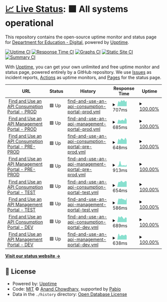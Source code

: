 # [📈 Live Status](https://DfE-Digital.github.io/find-and-use-an-api-upptime): <!--live status--> **🟩 All systems operational**

This repository contains the open-source uptime monitor and status page for [Department for Education - Digital](http://education.gov.uk/), powered by [Upptime](https://github.com/upptime/upptime).

[![Uptime CI](https://github.com/DfE-Digital/find-and-use-an-api-upptime/workflows/Uptime%20CI/badge.svg)](https://github.com/DfE-Digital/find-and-use-an-api-upptime/actions?query=workflow%3A%22Uptime+CI%22)
[![Response Time CI](https://github.com/DfE-Digital/find-and-use-an-api-upptime/workflows/Response%20Time%20CI/badge.svg)](https://github.com/DfE-Digital/find-and-use-an-api-upptime/actions?query=workflow%3A%22Response+Time+CI%22)
[![Graphs CI](https://github.com/DfE-Digital/find-and-use-an-api-upptime/workflows/Graphs%20CI/badge.svg)](https://github.com/DfE-Digital/find-and-use-an-api-upptime/actions?query=workflow%3A%22Graphs+CI%22)
[![Static Site CI](https://github.com/DfE-Digital/find-and-use-an-api-upptime/workflows/Static%20Site%20CI/badge.svg)](https://github.com/DfE-Digital/find-and-use-an-api-upptime/actions?query=workflow%3A%22Static+Site+CI%22)
[![Summary CI](https://github.com/DfE-Digital/find-and-use-an-api-upptime/workflows/Summary%20CI/badge.svg)](https://github.com/DfE-Digital/find-and-use-an-api-upptime/actions?query=workflow%3A%22Summary+CI%22)

With [Upptime](https://upptime.js.org), you can get your own unlimited and free uptime monitor and status page, powered entirely by a GitHub repository. We use [Issues](https://github.com/DfE-Digital/find-and-use-an-api-upptime/issues) as incident reports, [Actions](https://github.com/DfE-Digital/find-and-use-an-api-upptime/actions) as uptime monitors, and [Pages](https://DfE-Digital.github.io/find-and-use-an-api-upptime) for the status page.

<!--start: status pages-->
<!-- This summary is generated by Upptime (https://github.com/upptime/upptime) -->
<!-- Do not edit this manually, your changes will be overwritten -->
<!-- prettier-ignore -->
| URL | Status | History | Response Time | Uptime |
| --- | ------ | ------- | ------------- | ------ |
| <img alt="" src="https://icons.duckduckgo.com/ip3/beta-find-and-use-an-api.education.gov.uk.ico" height="13"> [Find and Use an API Consumption Portal - PROD](https://beta-find-and-use-an-api.education.gov.uk) | 🟩 Up | [find-and-use-an-api-consumption-portal-prod.yml](https://github.com/DFE-Digital/find-and-use-an-api-upptime/commits/HEAD/history/find-and-use-an-api-consumption-portal-prod.yml) | <details><summary><img alt="Response time graph" src="./graphs/find-and-use-an-api-consumption-portal-prod/response-time-week.png" height="20"> 707ms</summary><br><a href="https://DfE-Digital.github.io/find-and-use-an-api-upptime/history/find-and-use-an-api-consumption-portal-prod"><img alt="Response time 744" src="https://img.shields.io/endpoint?url=https%3A%2F%2Fraw.githubusercontent.com%2FDFE-Digital%2Ffind-and-use-an-api-upptime%2FHEAD%2Fapi%2Ffind-and-use-an-api-consumption-portal-prod%2Fresponse-time.json"></a><br><a href="https://DfE-Digital.github.io/find-and-use-an-api-upptime/history/find-and-use-an-api-consumption-portal-prod"><img alt="24-hour response time 583" src="https://img.shields.io/endpoint?url=https%3A%2F%2Fraw.githubusercontent.com%2FDFE-Digital%2Ffind-and-use-an-api-upptime%2FHEAD%2Fapi%2Ffind-and-use-an-api-consumption-portal-prod%2Fresponse-time-day.json"></a><br><a href="https://DfE-Digital.github.io/find-and-use-an-api-upptime/history/find-and-use-an-api-consumption-portal-prod"><img alt="7-day response time 707" src="https://img.shields.io/endpoint?url=https%3A%2F%2Fraw.githubusercontent.com%2FDFE-Digital%2Ffind-and-use-an-api-upptime%2FHEAD%2Fapi%2Ffind-and-use-an-api-consumption-portal-prod%2Fresponse-time-week.json"></a><br><a href="https://DfE-Digital.github.io/find-and-use-an-api-upptime/history/find-and-use-an-api-consumption-portal-prod"><img alt="30-day response time 744" src="https://img.shields.io/endpoint?url=https%3A%2F%2Fraw.githubusercontent.com%2FDFE-Digital%2Ffind-and-use-an-api-upptime%2FHEAD%2Fapi%2Ffind-and-use-an-api-consumption-portal-prod%2Fresponse-time-month.json"></a><br><a href="https://DfE-Digital.github.io/find-and-use-an-api-upptime/history/find-and-use-an-api-consumption-portal-prod"><img alt="1-year response time 744" src="https://img.shields.io/endpoint?url=https%3A%2F%2Fraw.githubusercontent.com%2FDFE-Digital%2Ffind-and-use-an-api-upptime%2FHEAD%2Fapi%2Ffind-and-use-an-api-consumption-portal-prod%2Fresponse-time-year.json"></a></details> | <details><summary><a href="https://DfE-Digital.github.io/find-and-use-an-api-upptime/history/find-and-use-an-api-consumption-portal-prod">100.00%</a></summary><a href="https://DfE-Digital.github.io/find-and-use-an-api-upptime/history/find-and-use-an-api-consumption-portal-prod"><img alt="All-time uptime 100.00%" src="https://img.shields.io/endpoint?url=https%3A%2F%2Fraw.githubusercontent.com%2FDFE-Digital%2Ffind-and-use-an-api-upptime%2FHEAD%2Fapi%2Ffind-and-use-an-api-consumption-portal-prod%2Fuptime.json"></a><br><a href="https://DfE-Digital.github.io/find-and-use-an-api-upptime/history/find-and-use-an-api-consumption-portal-prod"><img alt="24-hour uptime 100.00%" src="https://img.shields.io/endpoint?url=https%3A%2F%2Fraw.githubusercontent.com%2FDFE-Digital%2Ffind-and-use-an-api-upptime%2FHEAD%2Fapi%2Ffind-and-use-an-api-consumption-portal-prod%2Fuptime-day.json"></a><br><a href="https://DfE-Digital.github.io/find-and-use-an-api-upptime/history/find-and-use-an-api-consumption-portal-prod"><img alt="7-day uptime 100.00%" src="https://img.shields.io/endpoint?url=https%3A%2F%2Fraw.githubusercontent.com%2FDFE-Digital%2Ffind-and-use-an-api-upptime%2FHEAD%2Fapi%2Ffind-and-use-an-api-consumption-portal-prod%2Fuptime-week.json"></a><br><a href="https://DfE-Digital.github.io/find-and-use-an-api-upptime/history/find-and-use-an-api-consumption-portal-prod"><img alt="30-day uptime 100.00%" src="https://img.shields.io/endpoint?url=https%3A%2F%2Fraw.githubusercontent.com%2FDFE-Digital%2Ffind-and-use-an-api-upptime%2FHEAD%2Fapi%2Ffind-and-use-an-api-consumption-portal-prod%2Fuptime-month.json"></a><br><a href="https://DfE-Digital.github.io/find-and-use-an-api-upptime/history/find-and-use-an-api-consumption-portal-prod"><img alt="1-year uptime 100.00%" src="https://img.shields.io/endpoint?url=https%3A%2F%2Fraw.githubusercontent.com%2FDFE-Digital%2Ffind-and-use-an-api-upptime%2FHEAD%2Fapi%2Ffind-and-use-an-api-consumption-portal-prod%2Fuptime-year.json"></a></details>
| <img alt="" src="https://icons.duckduckgo.com/ip3/apimanagement.education.gov.uk.ico" height="13"> [Find and Use an API Management Portal - PROD](https://apimanagement.education.gov.uk) | 🟩 Up | [find-and-use-an-api-management-portal-prod.yml](https://github.com/DFE-Digital/find-and-use-an-api-upptime/commits/HEAD/history/find-and-use-an-api-management-portal-prod.yml) | <details><summary><img alt="Response time graph" src="./graphs/find-and-use-an-api-management-portal-prod/response-time-week.png" height="20"> 685ms</summary><br><a href="https://DfE-Digital.github.io/find-and-use-an-api-upptime/history/find-and-use-an-api-management-portal-prod"><img alt="Response time 729" src="https://img.shields.io/endpoint?url=https%3A%2F%2Fraw.githubusercontent.com%2FDFE-Digital%2Ffind-and-use-an-api-upptime%2FHEAD%2Fapi%2Ffind-and-use-an-api-management-portal-prod%2Fresponse-time.json"></a><br><a href="https://DfE-Digital.github.io/find-and-use-an-api-upptime/history/find-and-use-an-api-management-portal-prod"><img alt="24-hour response time 573" src="https://img.shields.io/endpoint?url=https%3A%2F%2Fraw.githubusercontent.com%2FDFE-Digital%2Ffind-and-use-an-api-upptime%2FHEAD%2Fapi%2Ffind-and-use-an-api-management-portal-prod%2Fresponse-time-day.json"></a><br><a href="https://DfE-Digital.github.io/find-and-use-an-api-upptime/history/find-and-use-an-api-management-portal-prod"><img alt="7-day response time 685" src="https://img.shields.io/endpoint?url=https%3A%2F%2Fraw.githubusercontent.com%2FDFE-Digital%2Ffind-and-use-an-api-upptime%2FHEAD%2Fapi%2Ffind-and-use-an-api-management-portal-prod%2Fresponse-time-week.json"></a><br><a href="https://DfE-Digital.github.io/find-and-use-an-api-upptime/history/find-and-use-an-api-management-portal-prod"><img alt="30-day response time 729" src="https://img.shields.io/endpoint?url=https%3A%2F%2Fraw.githubusercontent.com%2FDFE-Digital%2Ffind-and-use-an-api-upptime%2FHEAD%2Fapi%2Ffind-and-use-an-api-management-portal-prod%2Fresponse-time-month.json"></a><br><a href="https://DfE-Digital.github.io/find-and-use-an-api-upptime/history/find-and-use-an-api-management-portal-prod"><img alt="1-year response time 729" src="https://img.shields.io/endpoint?url=https%3A%2F%2Fraw.githubusercontent.com%2FDFE-Digital%2Ffind-and-use-an-api-upptime%2FHEAD%2Fapi%2Ffind-and-use-an-api-management-portal-prod%2Fresponse-time-year.json"></a></details> | <details><summary><a href="https://DfE-Digital.github.io/find-and-use-an-api-upptime/history/find-and-use-an-api-management-portal-prod">100.00%</a></summary><a href="https://DfE-Digital.github.io/find-and-use-an-api-upptime/history/find-and-use-an-api-management-portal-prod"><img alt="All-time uptime 100.00%" src="https://img.shields.io/endpoint?url=https%3A%2F%2Fraw.githubusercontent.com%2FDFE-Digital%2Ffind-and-use-an-api-upptime%2FHEAD%2Fapi%2Ffind-and-use-an-api-management-portal-prod%2Fuptime.json"></a><br><a href="https://DfE-Digital.github.io/find-and-use-an-api-upptime/history/find-and-use-an-api-management-portal-prod"><img alt="24-hour uptime 100.00%" src="https://img.shields.io/endpoint?url=https%3A%2F%2Fraw.githubusercontent.com%2FDFE-Digital%2Ffind-and-use-an-api-upptime%2FHEAD%2Fapi%2Ffind-and-use-an-api-management-portal-prod%2Fuptime-day.json"></a><br><a href="https://DfE-Digital.github.io/find-and-use-an-api-upptime/history/find-and-use-an-api-management-portal-prod"><img alt="7-day uptime 100.00%" src="https://img.shields.io/endpoint?url=https%3A%2F%2Fraw.githubusercontent.com%2FDFE-Digital%2Ffind-and-use-an-api-upptime%2FHEAD%2Fapi%2Ffind-and-use-an-api-management-portal-prod%2Fuptime-week.json"></a><br><a href="https://DfE-Digital.github.io/find-and-use-an-api-upptime/history/find-and-use-an-api-management-portal-prod"><img alt="30-day uptime 100.00%" src="https://img.shields.io/endpoint?url=https%3A%2F%2Fraw.githubusercontent.com%2FDFE-Digital%2Ffind-and-use-an-api-upptime%2FHEAD%2Fapi%2Ffind-and-use-an-api-management-portal-prod%2Fuptime-month.json"></a><br><a href="https://DfE-Digital.github.io/find-and-use-an-api-upptime/history/find-and-use-an-api-management-portal-prod"><img alt="1-year uptime 100.00%" src="https://img.shields.io/endpoint?url=https%3A%2F%2Fraw.githubusercontent.com%2FDFE-Digital%2Ffind-and-use-an-api-upptime%2FHEAD%2Fapi%2Ffind-and-use-an-api-management-portal-prod%2Fuptime-year.json"></a></details>
| <img alt="" src="https://icons.duckduckgo.com/ip3/pp-find-and-use-an-api.education.gov.uk.ico" height="13"> [Find and Use an API Consumption Portal - PRE-PROD](https://pp-find-and-use-an-api.education.gov.uk) | 🟩 Up | [find-and-use-an-api-consumption-portal-pre-prod.yml](https://github.com/DFE-Digital/find-and-use-an-api-upptime/commits/HEAD/history/find-and-use-an-api-consumption-portal-pre-prod.yml) | <details><summary><img alt="Response time graph" src="./graphs/find-and-use-an-api-consumption-portal-pre-prod/response-time-week.png" height="20"> 648ms</summary><br><a href="https://DfE-Digital.github.io/find-and-use-an-api-upptime/history/find-and-use-an-api-consumption-portal-pre-prod"><img alt="Response time 686" src="https://img.shields.io/endpoint?url=https%3A%2F%2Fraw.githubusercontent.com%2FDFE-Digital%2Ffind-and-use-an-api-upptime%2FHEAD%2Fapi%2Ffind-and-use-an-api-consumption-portal-pre-prod%2Fresponse-time.json"></a><br><a href="https://DfE-Digital.github.io/find-and-use-an-api-upptime/history/find-and-use-an-api-consumption-portal-pre-prod"><img alt="24-hour response time 615" src="https://img.shields.io/endpoint?url=https%3A%2F%2Fraw.githubusercontent.com%2FDFE-Digital%2Ffind-and-use-an-api-upptime%2FHEAD%2Fapi%2Ffind-and-use-an-api-consumption-portal-pre-prod%2Fresponse-time-day.json"></a><br><a href="https://DfE-Digital.github.io/find-and-use-an-api-upptime/history/find-and-use-an-api-consumption-portal-pre-prod"><img alt="7-day response time 648" src="https://img.shields.io/endpoint?url=https%3A%2F%2Fraw.githubusercontent.com%2FDFE-Digital%2Ffind-and-use-an-api-upptime%2FHEAD%2Fapi%2Ffind-and-use-an-api-consumption-portal-pre-prod%2Fresponse-time-week.json"></a><br><a href="https://DfE-Digital.github.io/find-and-use-an-api-upptime/history/find-and-use-an-api-consumption-portal-pre-prod"><img alt="30-day response time 686" src="https://img.shields.io/endpoint?url=https%3A%2F%2Fraw.githubusercontent.com%2FDFE-Digital%2Ffind-and-use-an-api-upptime%2FHEAD%2Fapi%2Ffind-and-use-an-api-consumption-portal-pre-prod%2Fresponse-time-month.json"></a><br><a href="https://DfE-Digital.github.io/find-and-use-an-api-upptime/history/find-and-use-an-api-consumption-portal-pre-prod"><img alt="1-year response time 686" src="https://img.shields.io/endpoint?url=https%3A%2F%2Fraw.githubusercontent.com%2FDFE-Digital%2Ffind-and-use-an-api-upptime%2FHEAD%2Fapi%2Ffind-and-use-an-api-consumption-portal-pre-prod%2Fresponse-time-year.json"></a></details> | <details><summary><a href="https://DfE-Digital.github.io/find-and-use-an-api-upptime/history/find-and-use-an-api-consumption-portal-pre-prod">100.00%</a></summary><a href="https://DfE-Digital.github.io/find-and-use-an-api-upptime/history/find-and-use-an-api-consumption-portal-pre-prod"><img alt="All-time uptime 100.00%" src="https://img.shields.io/endpoint?url=https%3A%2F%2Fraw.githubusercontent.com%2FDFE-Digital%2Ffind-and-use-an-api-upptime%2FHEAD%2Fapi%2Ffind-and-use-an-api-consumption-portal-pre-prod%2Fuptime.json"></a><br><a href="https://DfE-Digital.github.io/find-and-use-an-api-upptime/history/find-and-use-an-api-consumption-portal-pre-prod"><img alt="24-hour uptime 100.00%" src="https://img.shields.io/endpoint?url=https%3A%2F%2Fraw.githubusercontent.com%2FDFE-Digital%2Ffind-and-use-an-api-upptime%2FHEAD%2Fapi%2Ffind-and-use-an-api-consumption-portal-pre-prod%2Fuptime-day.json"></a><br><a href="https://DfE-Digital.github.io/find-and-use-an-api-upptime/history/find-and-use-an-api-consumption-portal-pre-prod"><img alt="7-day uptime 100.00%" src="https://img.shields.io/endpoint?url=https%3A%2F%2Fraw.githubusercontent.com%2FDFE-Digital%2Ffind-and-use-an-api-upptime%2FHEAD%2Fapi%2Ffind-and-use-an-api-consumption-portal-pre-prod%2Fuptime-week.json"></a><br><a href="https://DfE-Digital.github.io/find-and-use-an-api-upptime/history/find-and-use-an-api-consumption-portal-pre-prod"><img alt="30-day uptime 100.00%" src="https://img.shields.io/endpoint?url=https%3A%2F%2Fraw.githubusercontent.com%2FDFE-Digital%2Ffind-and-use-an-api-upptime%2FHEAD%2Fapi%2Ffind-and-use-an-api-consumption-portal-pre-prod%2Fuptime-month.json"></a><br><a href="https://DfE-Digital.github.io/find-and-use-an-api-upptime/history/find-and-use-an-api-consumption-portal-pre-prod"><img alt="1-year uptime 100.00%" src="https://img.shields.io/endpoint?url=https%3A%2F%2Fraw.githubusercontent.com%2FDFE-Digital%2Ffind-and-use-an-api-upptime%2FHEAD%2Fapi%2Ffind-and-use-an-api-consumption-portal-pre-prod%2Fuptime-year.json"></a></details>
| <img alt="" src="https://icons.duckduckgo.com/ip3/pp-apimanagement.education.gov.uk.ico" height="13"> [Find and Use an API Management Portal - PRE-PROD](https://pp-apimanagement.education.gov.uk) | 🟩 Up | [find-and-use-an-api-management-portal-pre-prod.yml](https://github.com/DFE-Digital/find-and-use-an-api-upptime/commits/HEAD/history/find-and-use-an-api-management-portal-pre-prod.yml) | <details><summary><img alt="Response time graph" src="./graphs/find-and-use-an-api-management-portal-pre-prod/response-time-week.png" height="20"> 913ms</summary><br><a href="https://DfE-Digital.github.io/find-and-use-an-api-upptime/history/find-and-use-an-api-management-portal-pre-prod"><img alt="Response time 752" src="https://img.shields.io/endpoint?url=https%3A%2F%2Fraw.githubusercontent.com%2FDFE-Digital%2Ffind-and-use-an-api-upptime%2FHEAD%2Fapi%2Ffind-and-use-an-api-management-portal-pre-prod%2Fresponse-time.json"></a><br><a href="https://DfE-Digital.github.io/find-and-use-an-api-upptime/history/find-and-use-an-api-management-portal-pre-prod"><img alt="24-hour response time 543" src="https://img.shields.io/endpoint?url=https%3A%2F%2Fraw.githubusercontent.com%2FDFE-Digital%2Ffind-and-use-an-api-upptime%2FHEAD%2Fapi%2Ffind-and-use-an-api-management-portal-pre-prod%2Fresponse-time-day.json"></a><br><a href="https://DfE-Digital.github.io/find-and-use-an-api-upptime/history/find-and-use-an-api-management-portal-pre-prod"><img alt="7-day response time 913" src="https://img.shields.io/endpoint?url=https%3A%2F%2Fraw.githubusercontent.com%2FDFE-Digital%2Ffind-and-use-an-api-upptime%2FHEAD%2Fapi%2Ffind-and-use-an-api-management-portal-pre-prod%2Fresponse-time-week.json"></a><br><a href="https://DfE-Digital.github.io/find-and-use-an-api-upptime/history/find-and-use-an-api-management-portal-pre-prod"><img alt="30-day response time 752" src="https://img.shields.io/endpoint?url=https%3A%2F%2Fraw.githubusercontent.com%2FDFE-Digital%2Ffind-and-use-an-api-upptime%2FHEAD%2Fapi%2Ffind-and-use-an-api-management-portal-pre-prod%2Fresponse-time-month.json"></a><br><a href="https://DfE-Digital.github.io/find-and-use-an-api-upptime/history/find-and-use-an-api-management-portal-pre-prod"><img alt="1-year response time 752" src="https://img.shields.io/endpoint?url=https%3A%2F%2Fraw.githubusercontent.com%2FDFE-Digital%2Ffind-and-use-an-api-upptime%2FHEAD%2Fapi%2Ffind-and-use-an-api-management-portal-pre-prod%2Fresponse-time-year.json"></a></details> | <details><summary><a href="https://DfE-Digital.github.io/find-and-use-an-api-upptime/history/find-and-use-an-api-management-portal-pre-prod">100.00%</a></summary><a href="https://DfE-Digital.github.io/find-and-use-an-api-upptime/history/find-and-use-an-api-management-portal-pre-prod"><img alt="All-time uptime 100.00%" src="https://img.shields.io/endpoint?url=https%3A%2F%2Fraw.githubusercontent.com%2FDFE-Digital%2Ffind-and-use-an-api-upptime%2FHEAD%2Fapi%2Ffind-and-use-an-api-management-portal-pre-prod%2Fuptime.json"></a><br><a href="https://DfE-Digital.github.io/find-and-use-an-api-upptime/history/find-and-use-an-api-management-portal-pre-prod"><img alt="24-hour uptime 100.00%" src="https://img.shields.io/endpoint?url=https%3A%2F%2Fraw.githubusercontent.com%2FDFE-Digital%2Ffind-and-use-an-api-upptime%2FHEAD%2Fapi%2Ffind-and-use-an-api-management-portal-pre-prod%2Fuptime-day.json"></a><br><a href="https://DfE-Digital.github.io/find-and-use-an-api-upptime/history/find-and-use-an-api-management-portal-pre-prod"><img alt="7-day uptime 100.00%" src="https://img.shields.io/endpoint?url=https%3A%2F%2Fraw.githubusercontent.com%2FDFE-Digital%2Ffind-and-use-an-api-upptime%2FHEAD%2Fapi%2Ffind-and-use-an-api-management-portal-pre-prod%2Fuptime-week.json"></a><br><a href="https://DfE-Digital.github.io/find-and-use-an-api-upptime/history/find-and-use-an-api-management-portal-pre-prod"><img alt="30-day uptime 100.00%" src="https://img.shields.io/endpoint?url=https%3A%2F%2Fraw.githubusercontent.com%2FDFE-Digital%2Ffind-and-use-an-api-upptime%2FHEAD%2Fapi%2Ffind-and-use-an-api-management-portal-pre-prod%2Fuptime-month.json"></a><br><a href="https://DfE-Digital.github.io/find-and-use-an-api-upptime/history/find-and-use-an-api-management-portal-pre-prod"><img alt="1-year uptime 100.00%" src="https://img.shields.io/endpoint?url=https%3A%2F%2Fraw.githubusercontent.com%2FDFE-Digital%2Ffind-and-use-an-api-upptime%2FHEAD%2Fapi%2Ffind-and-use-an-api-management-portal-pre-prod%2Fuptime-year.json"></a></details>
| <img alt="" src="https://icons.duckduckgo.com/ip3/test-find-and-use-an-api.education.gov.uk.ico" height="13"> [Find and Use an API Consumption Portal - TEST](https://test-find-and-use-an-api.education.gov.uk) | 🟩 Up | [find-and-use-an-api-consumption-portal-test.yml](https://github.com/DFE-Digital/find-and-use-an-api-upptime/commits/HEAD/history/find-and-use-an-api-consumption-portal-test.yml) | <details><summary><img alt="Response time graph" src="./graphs/find-and-use-an-api-consumption-portal-test/response-time-week.png" height="20"> 654ms</summary><br><a href="https://DfE-Digital.github.io/find-and-use-an-api-upptime/history/find-and-use-an-api-consumption-portal-test"><img alt="Response time 669" src="https://img.shields.io/endpoint?url=https%3A%2F%2Fraw.githubusercontent.com%2FDFE-Digital%2Ffind-and-use-an-api-upptime%2FHEAD%2Fapi%2Ffind-and-use-an-api-consumption-portal-test%2Fresponse-time.json"></a><br><a href="https://DfE-Digital.github.io/find-and-use-an-api-upptime/history/find-and-use-an-api-consumption-portal-test"><img alt="24-hour response time 572" src="https://img.shields.io/endpoint?url=https%3A%2F%2Fraw.githubusercontent.com%2FDFE-Digital%2Ffind-and-use-an-api-upptime%2FHEAD%2Fapi%2Ffind-and-use-an-api-consumption-portal-test%2Fresponse-time-day.json"></a><br><a href="https://DfE-Digital.github.io/find-and-use-an-api-upptime/history/find-and-use-an-api-consumption-portal-test"><img alt="7-day response time 654" src="https://img.shields.io/endpoint?url=https%3A%2F%2Fraw.githubusercontent.com%2FDFE-Digital%2Ffind-and-use-an-api-upptime%2FHEAD%2Fapi%2Ffind-and-use-an-api-consumption-portal-test%2Fresponse-time-week.json"></a><br><a href="https://DfE-Digital.github.io/find-and-use-an-api-upptime/history/find-and-use-an-api-consumption-portal-test"><img alt="30-day response time 669" src="https://img.shields.io/endpoint?url=https%3A%2F%2Fraw.githubusercontent.com%2FDFE-Digital%2Ffind-and-use-an-api-upptime%2FHEAD%2Fapi%2Ffind-and-use-an-api-consumption-portal-test%2Fresponse-time-month.json"></a><br><a href="https://DfE-Digital.github.io/find-and-use-an-api-upptime/history/find-and-use-an-api-consumption-portal-test"><img alt="1-year response time 669" src="https://img.shields.io/endpoint?url=https%3A%2F%2Fraw.githubusercontent.com%2FDFE-Digital%2Ffind-and-use-an-api-upptime%2FHEAD%2Fapi%2Ffind-and-use-an-api-consumption-portal-test%2Fresponse-time-year.json"></a></details> | <details><summary><a href="https://DfE-Digital.github.io/find-and-use-an-api-upptime/history/find-and-use-an-api-consumption-portal-test">100.00%</a></summary><a href="https://DfE-Digital.github.io/find-and-use-an-api-upptime/history/find-and-use-an-api-consumption-portal-test"><img alt="All-time uptime 100.00%" src="https://img.shields.io/endpoint?url=https%3A%2F%2Fraw.githubusercontent.com%2FDFE-Digital%2Ffind-and-use-an-api-upptime%2FHEAD%2Fapi%2Ffind-and-use-an-api-consumption-portal-test%2Fuptime.json"></a><br><a href="https://DfE-Digital.github.io/find-and-use-an-api-upptime/history/find-and-use-an-api-consumption-portal-test"><img alt="24-hour uptime 100.00%" src="https://img.shields.io/endpoint?url=https%3A%2F%2Fraw.githubusercontent.com%2FDFE-Digital%2Ffind-and-use-an-api-upptime%2FHEAD%2Fapi%2Ffind-and-use-an-api-consumption-portal-test%2Fuptime-day.json"></a><br><a href="https://DfE-Digital.github.io/find-and-use-an-api-upptime/history/find-and-use-an-api-consumption-portal-test"><img alt="7-day uptime 100.00%" src="https://img.shields.io/endpoint?url=https%3A%2F%2Fraw.githubusercontent.com%2FDFE-Digital%2Ffind-and-use-an-api-upptime%2FHEAD%2Fapi%2Ffind-and-use-an-api-consumption-portal-test%2Fuptime-week.json"></a><br><a href="https://DfE-Digital.github.io/find-and-use-an-api-upptime/history/find-and-use-an-api-consumption-portal-test"><img alt="30-day uptime 100.00%" src="https://img.shields.io/endpoint?url=https%3A%2F%2Fraw.githubusercontent.com%2FDFE-Digital%2Ffind-and-use-an-api-upptime%2FHEAD%2Fapi%2Ffind-and-use-an-api-consumption-portal-test%2Fuptime-month.json"></a><br><a href="https://DfE-Digital.github.io/find-and-use-an-api-upptime/history/find-and-use-an-api-consumption-portal-test"><img alt="1-year uptime 100.00%" src="https://img.shields.io/endpoint?url=https%3A%2F%2Fraw.githubusercontent.com%2FDFE-Digital%2Ffind-and-use-an-api-upptime%2FHEAD%2Fapi%2Ffind-and-use-an-api-consumption-portal-test%2Fuptime-year.json"></a></details>
| <img alt="" src="https://icons.duckduckgo.com/ip3/test-apimanagement.education.gov.uk.ico" height="13"> [Find and Use an API Management Portal - TEST](https://test-apimanagement.education.gov.uk) | 🟩 Up | [find-and-use-an-api-management-portal-test.yml](https://github.com/DFE-Digital/find-and-use-an-api-upptime/commits/HEAD/history/find-and-use-an-api-management-portal-test.yml) | <details><summary><img alt="Response time graph" src="./graphs/find-and-use-an-api-management-portal-test/response-time-week.png" height="20"> 586ms</summary><br><a href="https://DfE-Digital.github.io/find-and-use-an-api-upptime/history/find-and-use-an-api-management-portal-test"><img alt="Response time 619" src="https://img.shields.io/endpoint?url=https%3A%2F%2Fraw.githubusercontent.com%2FDFE-Digital%2Ffind-and-use-an-api-upptime%2FHEAD%2Fapi%2Ffind-and-use-an-api-management-portal-test%2Fresponse-time.json"></a><br><a href="https://DfE-Digital.github.io/find-and-use-an-api-upptime/history/find-and-use-an-api-management-portal-test"><img alt="24-hour response time 638" src="https://img.shields.io/endpoint?url=https%3A%2F%2Fraw.githubusercontent.com%2FDFE-Digital%2Ffind-and-use-an-api-upptime%2FHEAD%2Fapi%2Ffind-and-use-an-api-management-portal-test%2Fresponse-time-day.json"></a><br><a href="https://DfE-Digital.github.io/find-and-use-an-api-upptime/history/find-and-use-an-api-management-portal-test"><img alt="7-day response time 586" src="https://img.shields.io/endpoint?url=https%3A%2F%2Fraw.githubusercontent.com%2FDFE-Digital%2Ffind-and-use-an-api-upptime%2FHEAD%2Fapi%2Ffind-and-use-an-api-management-portal-test%2Fresponse-time-week.json"></a><br><a href="https://DfE-Digital.github.io/find-and-use-an-api-upptime/history/find-and-use-an-api-management-portal-test"><img alt="30-day response time 619" src="https://img.shields.io/endpoint?url=https%3A%2F%2Fraw.githubusercontent.com%2FDFE-Digital%2Ffind-and-use-an-api-upptime%2FHEAD%2Fapi%2Ffind-and-use-an-api-management-portal-test%2Fresponse-time-month.json"></a><br><a href="https://DfE-Digital.github.io/find-and-use-an-api-upptime/history/find-and-use-an-api-management-portal-test"><img alt="1-year response time 619" src="https://img.shields.io/endpoint?url=https%3A%2F%2Fraw.githubusercontent.com%2FDFE-Digital%2Ffind-and-use-an-api-upptime%2FHEAD%2Fapi%2Ffind-and-use-an-api-management-portal-test%2Fresponse-time-year.json"></a></details> | <details><summary><a href="https://DfE-Digital.github.io/find-and-use-an-api-upptime/history/find-and-use-an-api-management-portal-test">100.00%</a></summary><a href="https://DfE-Digital.github.io/find-and-use-an-api-upptime/history/find-and-use-an-api-management-portal-test"><img alt="All-time uptime 100.00%" src="https://img.shields.io/endpoint?url=https%3A%2F%2Fraw.githubusercontent.com%2FDFE-Digital%2Ffind-and-use-an-api-upptime%2FHEAD%2Fapi%2Ffind-and-use-an-api-management-portal-test%2Fuptime.json"></a><br><a href="https://DfE-Digital.github.io/find-and-use-an-api-upptime/history/find-and-use-an-api-management-portal-test"><img alt="24-hour uptime 100.00%" src="https://img.shields.io/endpoint?url=https%3A%2F%2Fraw.githubusercontent.com%2FDFE-Digital%2Ffind-and-use-an-api-upptime%2FHEAD%2Fapi%2Ffind-and-use-an-api-management-portal-test%2Fuptime-day.json"></a><br><a href="https://DfE-Digital.github.io/find-and-use-an-api-upptime/history/find-and-use-an-api-management-portal-test"><img alt="7-day uptime 100.00%" src="https://img.shields.io/endpoint?url=https%3A%2F%2Fraw.githubusercontent.com%2FDFE-Digital%2Ffind-and-use-an-api-upptime%2FHEAD%2Fapi%2Ffind-and-use-an-api-management-portal-test%2Fuptime-week.json"></a><br><a href="https://DfE-Digital.github.io/find-and-use-an-api-upptime/history/find-and-use-an-api-management-portal-test"><img alt="30-day uptime 100.00%" src="https://img.shields.io/endpoint?url=https%3A%2F%2Fraw.githubusercontent.com%2FDFE-Digital%2Ffind-and-use-an-api-upptime%2FHEAD%2Fapi%2Ffind-and-use-an-api-management-portal-test%2Fuptime-month.json"></a><br><a href="https://DfE-Digital.github.io/find-and-use-an-api-upptime/history/find-and-use-an-api-management-portal-test"><img alt="1-year uptime 100.00%" src="https://img.shields.io/endpoint?url=https%3A%2F%2Fraw.githubusercontent.com%2FDFE-Digital%2Ffind-and-use-an-api-upptime%2FHEAD%2Fapi%2Ffind-and-use-an-api-management-portal-test%2Fuptime-year.json"></a></details>
| <img alt="" src="https://icons.duckduckgo.com/ip3/dev-find-and-use-an-api.education.gov.uk.ico" height="13"> [Find and Use an API Consumption Portal - DEV](https://dev-find-and-use-an-api.education.gov.uk) | 🟩 Up | [find-and-use-an-api-consumption-portal-dev.yml](https://github.com/DFE-Digital/find-and-use-an-api-upptime/commits/HEAD/history/find-and-use-an-api-consumption-portal-dev.yml) | <details><summary><img alt="Response time graph" src="./graphs/find-and-use-an-api-consumption-portal-dev/response-time-week.png" height="20"> 689ms</summary><br><a href="https://DfE-Digital.github.io/find-and-use-an-api-upptime/history/find-and-use-an-api-consumption-portal-dev"><img alt="Response time 686" src="https://img.shields.io/endpoint?url=https%3A%2F%2Fraw.githubusercontent.com%2FDFE-Digital%2Ffind-and-use-an-api-upptime%2FHEAD%2Fapi%2Ffind-and-use-an-api-consumption-portal-dev%2Fresponse-time.json"></a><br><a href="https://DfE-Digital.github.io/find-and-use-an-api-upptime/history/find-and-use-an-api-consumption-portal-dev"><img alt="24-hour response time 636" src="https://img.shields.io/endpoint?url=https%3A%2F%2Fraw.githubusercontent.com%2FDFE-Digital%2Ffind-and-use-an-api-upptime%2FHEAD%2Fapi%2Ffind-and-use-an-api-consumption-portal-dev%2Fresponse-time-day.json"></a><br><a href="https://DfE-Digital.github.io/find-and-use-an-api-upptime/history/find-and-use-an-api-consumption-portal-dev"><img alt="7-day response time 689" src="https://img.shields.io/endpoint?url=https%3A%2F%2Fraw.githubusercontent.com%2FDFE-Digital%2Ffind-and-use-an-api-upptime%2FHEAD%2Fapi%2Ffind-and-use-an-api-consumption-portal-dev%2Fresponse-time-week.json"></a><br><a href="https://DfE-Digital.github.io/find-and-use-an-api-upptime/history/find-and-use-an-api-consumption-portal-dev"><img alt="30-day response time 686" src="https://img.shields.io/endpoint?url=https%3A%2F%2Fraw.githubusercontent.com%2FDFE-Digital%2Ffind-and-use-an-api-upptime%2FHEAD%2Fapi%2Ffind-and-use-an-api-consumption-portal-dev%2Fresponse-time-month.json"></a><br><a href="https://DfE-Digital.github.io/find-and-use-an-api-upptime/history/find-and-use-an-api-consumption-portal-dev"><img alt="1-year response time 686" src="https://img.shields.io/endpoint?url=https%3A%2F%2Fraw.githubusercontent.com%2FDFE-Digital%2Ffind-and-use-an-api-upptime%2FHEAD%2Fapi%2Ffind-and-use-an-api-consumption-portal-dev%2Fresponse-time-year.json"></a></details> | <details><summary><a href="https://DfE-Digital.github.io/find-and-use-an-api-upptime/history/find-and-use-an-api-consumption-portal-dev">100.00%</a></summary><a href="https://DfE-Digital.github.io/find-and-use-an-api-upptime/history/find-and-use-an-api-consumption-portal-dev"><img alt="All-time uptime 100.00%" src="https://img.shields.io/endpoint?url=https%3A%2F%2Fraw.githubusercontent.com%2FDFE-Digital%2Ffind-and-use-an-api-upptime%2FHEAD%2Fapi%2Ffind-and-use-an-api-consumption-portal-dev%2Fuptime.json"></a><br><a href="https://DfE-Digital.github.io/find-and-use-an-api-upptime/history/find-and-use-an-api-consumption-portal-dev"><img alt="24-hour uptime 100.00%" src="https://img.shields.io/endpoint?url=https%3A%2F%2Fraw.githubusercontent.com%2FDFE-Digital%2Ffind-and-use-an-api-upptime%2FHEAD%2Fapi%2Ffind-and-use-an-api-consumption-portal-dev%2Fuptime-day.json"></a><br><a href="https://DfE-Digital.github.io/find-and-use-an-api-upptime/history/find-and-use-an-api-consumption-portal-dev"><img alt="7-day uptime 100.00%" src="https://img.shields.io/endpoint?url=https%3A%2F%2Fraw.githubusercontent.com%2FDFE-Digital%2Ffind-and-use-an-api-upptime%2FHEAD%2Fapi%2Ffind-and-use-an-api-consumption-portal-dev%2Fuptime-week.json"></a><br><a href="https://DfE-Digital.github.io/find-and-use-an-api-upptime/history/find-and-use-an-api-consumption-portal-dev"><img alt="30-day uptime 100.00%" src="https://img.shields.io/endpoint?url=https%3A%2F%2Fraw.githubusercontent.com%2FDFE-Digital%2Ffind-and-use-an-api-upptime%2FHEAD%2Fapi%2Ffind-and-use-an-api-consumption-portal-dev%2Fuptime-month.json"></a><br><a href="https://DfE-Digital.github.io/find-and-use-an-api-upptime/history/find-and-use-an-api-consumption-portal-dev"><img alt="1-year uptime 100.00%" src="https://img.shields.io/endpoint?url=https%3A%2F%2Fraw.githubusercontent.com%2FDFE-Digital%2Ffind-and-use-an-api-upptime%2FHEAD%2Fapi%2Ffind-and-use-an-api-consumption-portal-dev%2Fuptime-year.json"></a></details>
| <img alt="" src="https://icons.duckduckgo.com/ip3/dev-apimanagement.education.gov.uk.ico" height="13"> [Find and Use an API Management Portal - DEV](https://dev-apimanagement.education.gov.uk) | 🟩 Up | [find-and-use-an-api-management-portal-dev.yml](https://github.com/DFE-Digital/find-and-use-an-api-upptime/commits/HEAD/history/find-and-use-an-api-management-portal-dev.yml) | <details><summary><img alt="Response time graph" src="./graphs/find-and-use-an-api-management-portal-dev/response-time-week.png" height="20"> 638ms</summary><br><a href="https://DfE-Digital.github.io/find-and-use-an-api-upptime/history/find-and-use-an-api-management-portal-dev"><img alt="Response time 676" src="https://img.shields.io/endpoint?url=https%3A%2F%2Fraw.githubusercontent.com%2FDFE-Digital%2Ffind-and-use-an-api-upptime%2FHEAD%2Fapi%2Ffind-and-use-an-api-management-portal-dev%2Fresponse-time.json"></a><br><a href="https://DfE-Digital.github.io/find-and-use-an-api-upptime/history/find-and-use-an-api-management-portal-dev"><img alt="24-hour response time 555" src="https://img.shields.io/endpoint?url=https%3A%2F%2Fraw.githubusercontent.com%2FDFE-Digital%2Ffind-and-use-an-api-upptime%2FHEAD%2Fapi%2Ffind-and-use-an-api-management-portal-dev%2Fresponse-time-day.json"></a><br><a href="https://DfE-Digital.github.io/find-and-use-an-api-upptime/history/find-and-use-an-api-management-portal-dev"><img alt="7-day response time 638" src="https://img.shields.io/endpoint?url=https%3A%2F%2Fraw.githubusercontent.com%2FDFE-Digital%2Ffind-and-use-an-api-upptime%2FHEAD%2Fapi%2Ffind-and-use-an-api-management-portal-dev%2Fresponse-time-week.json"></a><br><a href="https://DfE-Digital.github.io/find-and-use-an-api-upptime/history/find-and-use-an-api-management-portal-dev"><img alt="30-day response time 676" src="https://img.shields.io/endpoint?url=https%3A%2F%2Fraw.githubusercontent.com%2FDFE-Digital%2Ffind-and-use-an-api-upptime%2FHEAD%2Fapi%2Ffind-and-use-an-api-management-portal-dev%2Fresponse-time-month.json"></a><br><a href="https://DfE-Digital.github.io/find-and-use-an-api-upptime/history/find-and-use-an-api-management-portal-dev"><img alt="1-year response time 676" src="https://img.shields.io/endpoint?url=https%3A%2F%2Fraw.githubusercontent.com%2FDFE-Digital%2Ffind-and-use-an-api-upptime%2FHEAD%2Fapi%2Ffind-and-use-an-api-management-portal-dev%2Fresponse-time-year.json"></a></details> | <details><summary><a href="https://DfE-Digital.github.io/find-and-use-an-api-upptime/history/find-and-use-an-api-management-portal-dev">100.00%</a></summary><a href="https://DfE-Digital.github.io/find-and-use-an-api-upptime/history/find-and-use-an-api-management-portal-dev"><img alt="All-time uptime 100.00%" src="https://img.shields.io/endpoint?url=https%3A%2F%2Fraw.githubusercontent.com%2FDFE-Digital%2Ffind-and-use-an-api-upptime%2FHEAD%2Fapi%2Ffind-and-use-an-api-management-portal-dev%2Fuptime.json"></a><br><a href="https://DfE-Digital.github.io/find-and-use-an-api-upptime/history/find-and-use-an-api-management-portal-dev"><img alt="24-hour uptime 100.00%" src="https://img.shields.io/endpoint?url=https%3A%2F%2Fraw.githubusercontent.com%2FDFE-Digital%2Ffind-and-use-an-api-upptime%2FHEAD%2Fapi%2Ffind-and-use-an-api-management-portal-dev%2Fuptime-day.json"></a><br><a href="https://DfE-Digital.github.io/find-and-use-an-api-upptime/history/find-and-use-an-api-management-portal-dev"><img alt="7-day uptime 100.00%" src="https://img.shields.io/endpoint?url=https%3A%2F%2Fraw.githubusercontent.com%2FDFE-Digital%2Ffind-and-use-an-api-upptime%2FHEAD%2Fapi%2Ffind-and-use-an-api-management-portal-dev%2Fuptime-week.json"></a><br><a href="https://DfE-Digital.github.io/find-and-use-an-api-upptime/history/find-and-use-an-api-management-portal-dev"><img alt="30-day uptime 100.00%" src="https://img.shields.io/endpoint?url=https%3A%2F%2Fraw.githubusercontent.com%2FDFE-Digital%2Ffind-and-use-an-api-upptime%2FHEAD%2Fapi%2Ffind-and-use-an-api-management-portal-dev%2Fuptime-month.json"></a><br><a href="https://DfE-Digital.github.io/find-and-use-an-api-upptime/history/find-and-use-an-api-management-portal-dev"><img alt="1-year uptime 100.00%" src="https://img.shields.io/endpoint?url=https%3A%2F%2Fraw.githubusercontent.com%2FDFE-Digital%2Ffind-and-use-an-api-upptime%2FHEAD%2Fapi%2Ffind-and-use-an-api-management-portal-dev%2Fuptime-year.json"></a></details>

<!--end: status pages-->

[**Visit our status website →**](https://DfE-Digital.github.io/find-and-use-an-api-upptime)

## 📄 License

- Powered by: [Upptime](https://github.com/upptime/upptime)
- Code: [MIT](./LICENSE) © [Anand Chowdhary](https://anandchowdhary.com), supported by [Pabio](https://pabio.com)
- Data in the `./history` directory: [Open Database License](https://opendatacommons.org/licenses/odbl/1-0/)
